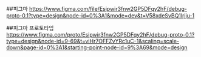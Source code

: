 ##피그마 <https://www.figma.com/file/Esipwir3fnw2GP5DFqy2hF/debug-proto-0.1?type=design&node-id=0%3A1&mode=dev&t=V58xdeSvBQ1lrjju-1>

##피그마 프로토타입 <https://www.figma.com/proto/Esipwir3fnw2GP5DFqy2hF/debug-proto-0.1?type=design&node-id=9-69&t=viHr7OFFZvYRc1uC-1&scaling=scale-down&page-id=0%3A1&starting-point-node-id=9%3A69&mode=design>
